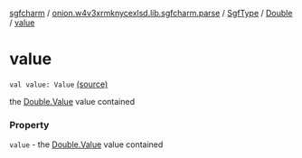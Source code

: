 [sgfcharm](../../../index.md) / [onion.w4v3xrmknycexlsd.lib.sgfcharm.parse](../../index.md) / [SgfType](../index.md) / [Double](index.md) / [value](./value.md)

# value

`val value: Value` [(source)](https://github.com/w4v3/sgfcharm/tree/master/sgfcharm/src/main/java/onion/w4v3xrmknycexlsd/lib/sgfcharm/parse/SgfTree.kt#L347)

the [Double.Value](-value/index.md) value contained

### Property

`value` - the [Double.Value](-value/index.md) value contained